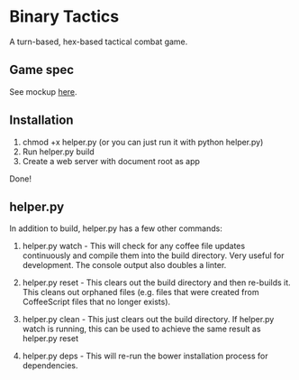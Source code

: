 # Binary Tactics

A turn-based, hex-based tactical combat game.

## Game spec

See mockup [here](https://cacoo.com/diagrams/X54xvo0qrP4OVQBr).

## Installation

1. chmod +x helper.py (or you can just run it with python helper.py)
2. Run helper.py build
3. Create a web server with document root as app

Done!

## helper.py

In addition to build, helper.py has a few other commands:

1. helper.py watch - This will check for any coffee file updates continuously and compile them into the build directory.  Very useful for development.  The console output also doubles a linter.

2. helper.py reset - This clears out the build directory and then re-builds it.  This cleans out orphaned files (e.g. files that were created from CoffeeScript files that no longer exists).

3. helper.py clean - This just clears out the build directory.  If helper.py watch is running, this can be used to achieve the same result as helper.py reset

4. helper.py deps - This will re-run the bower installation process for dependencies.